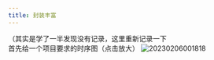 ```yaml
---
title: 封装丰富
---
```


（其实是学了一半发现没有记录，这里重新记录一下  
首先给一个项目要求的时序图（点击放大）
![20230206001818](http://1308117710.vod2.myqcloud.com/eddbaa7fvodcq1308117710/ffd13c74243791579257706104/aTuE8yGUr4EA.png)